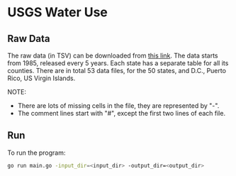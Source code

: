 # USGS Water Use

## Raw Data

The raw data (in TSV) can be downloaded from
[this link](https://waterdata.usgs.gov/usa/nwis/wu). The data starts from 1985,
released every 5 years. Each state has a separate table for all its counties.
There are in total 53 data files, for the 50 states, and D.C., Puerto Rico, US
Virgin Islands.

NOTE:

-   There are lots of missing cells in the file, they are represented by "-".
-   The comment lines start with "#", except the first two lines of each file.

## Run

To run the program:

```bash
go run main.go -input_dir=<input_dir> -output_dir=<output_dir>
```
